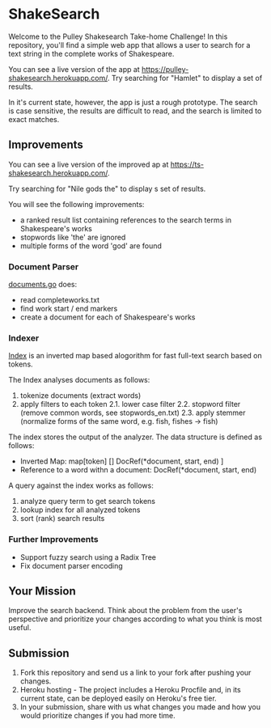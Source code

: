 # ShakeSearch

Welcome to the Pulley Shakesearch Take-home Challenge! In this repository,
you'll find a simple web app that allows a user to search for a text string in
the complete works of Shakespeare.

You can see a live version of the app at
https://pulley-shakesearch.herokuapp.com/. Try searching for "Hamlet" to display
a set of results.

In it's current state, however, the app is just a rough prototype. The search is
case sensitive, the results are difficult to read, and the search is limited to
exact matches.

## Improvements 

You can see a live version of the improved ap at https://ts-shakesearch.herokuapp.com/.

Try searching for "Nile gods the" to display s set of results.

You will see the following improvements:
* a ranked result list containing references to the search terms in Shakespeare's works
* stopwords like 'the' are ignored
* multiple forms of the word 'god' are found

### Document Parser

[documents.go](./documents.go) does:

* read completeworks.txt
* find work start / end markers
* create a document for each of Shakespeare's works

### Indexer

[Index](./index.go) is an inverted map based alogorithm for fast full-text search based on tokens.

The Index analyses documents as follows:
1. tokenize documents (extract words)
2. apply filters to each token
   2.1. lower case filter
   2.2. stopword filter (remove common words, see stopwords_en.txt)
   2.3. apply stemmer (normalize forms of the same word, e.g. fish, fishes -> fish)

The index stores the output of the analyzer. The data structure is defined as follows:
* Inverted Map: map[token] [] DocRef(*document, start, end) ]
* Reference to a word withn a document: DocRef(*document, start, end)

A query against the index works as follows:
1. analyze query term to get search tokens
2. lookup index for all analyzed tokens
3. sort (rank) search results

### Further Improvements

* Support fuzzy search using a Radix Tree 
* Fix document parser encoding

## Your Mission

Improve the search backend. Think about the problem from the user's perspective
and prioritize your changes according to what you think is most useful.

## Submission

1. Fork this repository and send us a link to your fork after pushing your changes. 
2. Heroku hosting - The project includes a Heroku Procfile and, in its
current state, can be deployed easily on Heroku's free tier.
3. In your submission, share with us what changes you made and how you would prioritize changes if you had more time.


